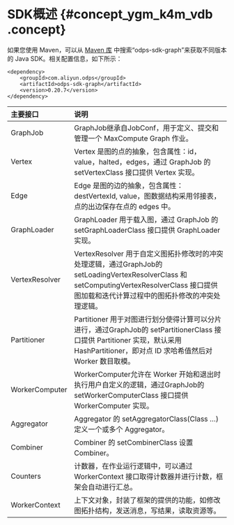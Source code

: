 # SDK概述 {#concept_ygm_k4m_vdb .concept}

如果您使用 Maven，可以从 [Maven 库](http://search.maven.org/) 中搜索“odps-sdk-graph”来获取不同版本的 Java SDK。相关配置信息，如下所示：

```
<dependency>
    <groupId>com.aliyun.odps</groupId>
    <artifactId>odps-sdk-graph</artifactId>
    <version>0.20.7</version>
</dependency>
```

|主要接口|说明|
|:---|:-|
|GraphJob|GraphJob继承自JobConf，用于定义、提交和管理一个 MaxCompute Graph 作业。|
|Vertex|Vertex 是图的点的抽象，包含属性：id，value，halted，edges，通过 GraphJob 的 setVertexClass 接口提供 Vertex 实现。|
|Edge|Edge 是图的边的抽象，包含属性：destVertexId, value，图数据结构采用邻接表，点的出边保存在点的 edges 中。|
|GraphLoader|GraphLoader 用于载入图，通过 GraphJob 的 setGraphLoaderClass 接口提供 GraphLoader 实现。|
|VertexResolver|VertexResolver 用于自定义图拓扑修改时的冲突处理逻辑，通过GraphJob的 setLoadingVertexResolverClass 和 setComputingVertexResolverClass 接口提供图加载和迭代计算过程中的图拓扑修改的冲突处理逻辑。|
|Partitioner|Partitioner 用于对图进行划分使得计算可以分片进行，通过GraphJob的 setPartitionerClass 接口提供 Partitioner 实现，默认采用 HashPartitioner，即对点 ID 求哈希值然后对 Worker 数目取模。|
|WorkerComputer|WorkerComputer允许在 Worker 开始和退出时执行用户自定义的逻辑，通过GraphJob的 setWorkerComputerClass 接口提供WorkerComputer 实现。|
|Aggregator|Aggregator 的 setAggregatorClass\(Class …\) 定义一个或多个 Aggregator。|
|Combiner|Combiner 的 setCombinerClass 设置 Combiner。|
|Counters|计数器，在作业运行逻辑中，可以通过 WorkerContext 接口取得计数器并进行计数，框架会自动进行汇总。|
|WorkerContext|上下文对象，封装了框架的提供的功能，如修改图拓扑结构，发送消息，写结果，读取资源等。|


